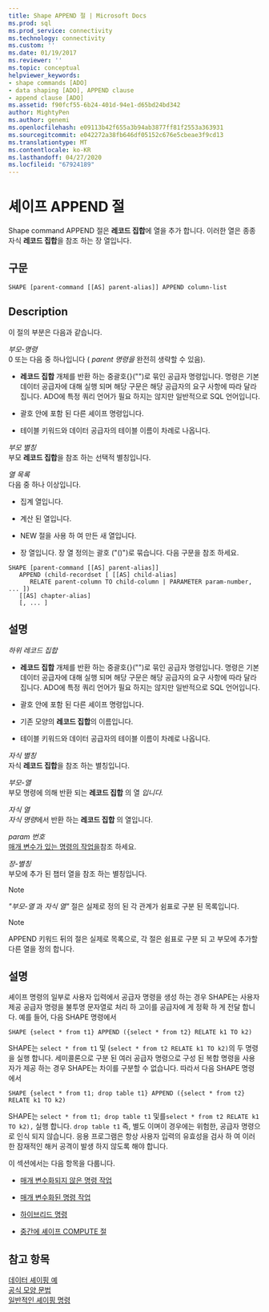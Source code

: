 ```yaml
---
title: Shape APPEND 절 | Microsoft Docs
ms.prod: sql
ms.prod_service: connectivity
ms.technology: connectivity
ms.custom: ''
ms.date: 01/19/2017
ms.reviewer: ''
ms.topic: conceptual
helpviewer_keywords:
- shape commands [ADO]
- data shaping [ADO], APPEND clause
- append clause [ADO]
ms.assetid: f90fcf55-6b24-401d-94e1-d65bd24bd342
author: MightyPen
ms.author: genemi
ms.openlocfilehash: e09113b42f655a3b94ab3877ff81f2553a363931
ms.sourcegitcommit: e042272a38fb646df05152c676e5cbeae3f9cd13
ms.translationtype: MT
ms.contentlocale: ko-KR
ms.lasthandoff: 04/27/2020
ms.locfileid: "67924189"
---
```

# <a name="shape-append-clause"></a>셰이프 APPEND 절
Shape command APPEND 절은 **레코드 집합**에 열을 추가 합니다. 이러한 열은 종종 자식 **레코드 집합**을 참조 하는 장 열입니다.  
  
## <a name="syntax"></a>구문  
  
```  
SHAPE [parent-command [[AS] parent-alias]] APPEND column-list  
```  
  
## <a name="description"></a>Description  
 이 절의 부분은 다음과 같습니다.  
  
 *부모-명령*  
 0 또는 다음 중 하나입니다 ( *parent 명령을* 완전히 생략할 수 있음).  
  
-   **레코드 집합** 개체를 반환 하는 중괄호{}("")로 묶인 공급자 명령입니다. 명령은 기본 데이터 공급자에 대해 실행 되며 해당 구문은 해당 공급자의 요구 사항에 따라 달라 집니다. ADO에 특정 쿼리 언어가 필요 하지는 않지만 일반적으로 SQL 언어입니다.  
  
-   괄호 안에 포함 된 다른 셰이프 명령입니다.  
  
-   테이블 키워드와 데이터 공급자의 테이블 이름이 차례로 나옵니다.  
  
 *부모 별칭*  
 부모 **레코드 집합**을 참조 하는 선택적 별칭입니다.  
  
 *열 목록*  
 다음 중 하나 이상입니다.  
  
-   집계 열입니다.  
  
-   계산 된 열입니다.  
  
-   NEW 절을 사용 하 여 만든 새 열입니다.  
  
-   장 열입니다. 장 열 정의는 괄호 ("()")로 묶습니다. 다음 구문을 참조 하세요.  
  
```  
SHAPE [parent-command [[AS] parent-alias]]  
   APPEND (child-recordset [ [[AS] child-alias]   
      RELATE parent-column TO child-column | PARAMETER param-number, ... ])  
   [[AS] chapter-alias]   
   [, ... ]  
```  
  
## <a name="remarks"></a>설명  
 *하위 레코드 집합*  
 -   **레코드 집합** 개체를 반환 하는 중괄호{}("")로 묶인 공급자 명령입니다. 명령은 기본 데이터 공급자에 대해 실행 되며 해당 구문은 해당 공급자의 요구 사항에 따라 달라 집니다. ADO에 특정 쿼리 언어가 필요 하지는 않지만 일반적으로 SQL 언어입니다.  
  
-   괄호 안에 포함 된 다른 셰이프 명령입니다.  
  
-   기존 모양의 **레코드 집합**의 이름입니다.  
  
-   테이블 키워드와 데이터 공급자의 테이블 이름이 차례로 나옵니다.  
  
 *자식 별칭*  
 자식 **레코드 집합**을 참조 하는 별칭입니다.  
  
 *부모-열*  
 부모 명령에 의해 반환 되는 **레코드 집합** 의 열 *입니다.*  
  
 *자식 열*  
 *자식 명령*에서 반환 하는 **레코드 집합** 의 열입니다.  
  
 *param 번호*  
 [매개 변수가 있는 명령의 작업을](../../../ado/guide/data/operation-of-parameterized-commands.md)참조 하세요.  
  
 *장-별칭*  
 부모에 추가 된 챕터 열을 참조 하는 별칭입니다.  
  
> [!NOTE]
>  *"부모-열* 과 *자식 열"* 절은 실제로 정의 된 각 관계가 쉼표로 구분 된 목록입니다.  
  
> [!NOTE]
>  APPEND 키워드 뒤의 절은 실제로 목록으로, 각 절은 쉼표로 구분 되 고 부모에 추가할 다른 열을 정의 합니다.  
  
## <a name="remarks"></a>설명  
 셰이프 명령의 일부로 사용자 입력에서 공급자 명령을 생성 하는 경우 SHAPE는 사용자 제공 공급자 명령을 불투명 문자열로 처리 하 고이를 공급자에 게 정확 하 게 전달 합니다. 예를 들어, 다음 SHAPE 명령에서  
  
```  
SHAPE {select * from t1} APPEND ({select * from t2} RELATE k1 TO k2)  
```  
  
 SHAPE는 `select * from t1` 및 (`select * from t2 RELATE k1 TO k2)`의 두 명령을 실행 합니다. 세미콜론으로 구분 된 여러 공급자 명령으로 구성 된 복합 명령을 사용자가 제공 하는 경우 SHAPE는 차이를 구분할 수 없습니다. 따라서 다음 SHAPE 명령에서  
  
```  
SHAPE {select * from t1; drop table t1} APPEND ({select * from t2} RELATE k1 TO k2)  
```  
  
 SHAPE는 `select * from t1; drop table t1` 및를`select * from t2 RELATE k1 TO k2),` 실행 합니다. `drop table t1` 즉, 별도 이며이 경우에는 위험한, 공급자 명령으로 인식 되지 않습니다. 응용 프로그램은 항상 사용자 입력의 유효성을 검사 하 여 이러한 잠재적인 해커 공격이 발생 하지 않도록 해야 합니다.  
  
 이 섹션에서는 다음 항목을 다룹니다.  
  
-   [매개 변수화되지 않은 명령 작업](../../../ado/guide/data/operation-of-non-parameterized-commands.md)  
  
-   [매개 변수화된 명령 작업](../../../ado/guide/data/operation-of-parameterized-commands.md)  
  
-   [하이브리드 명령](../../../ado/guide/data/hybrid-commands.md)  
  
-   [중간에 셰이프 COMPUTE 절](../../../ado/guide/data/intervening-shape-compute-clauses.md)  
  
## <a name="see-also"></a>참고 항목  
 [데이터 셰이핑 예](../../../ado/guide/data/data-shaping-example.md)   
 [공식 모양 문법](../../../ado/guide/data/formal-shape-grammar.md)   
 [일반적인 셰이핑 명령](../../../ado/guide/data/shape-commands-in-general.md)
